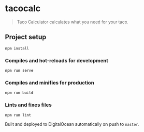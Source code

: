# tacocalc

> Taco Calculator calculates what you need for your taco.

## Project setup
```
npm install
```

### Compiles and hot-reloads for development
```
npm run serve
```

### Compiles and minifies for production
```
npm run build
```

### Lints and fixes files
```
npm run lint
```

Built and deployed to DigitalOcean automatically on push to `master`.
